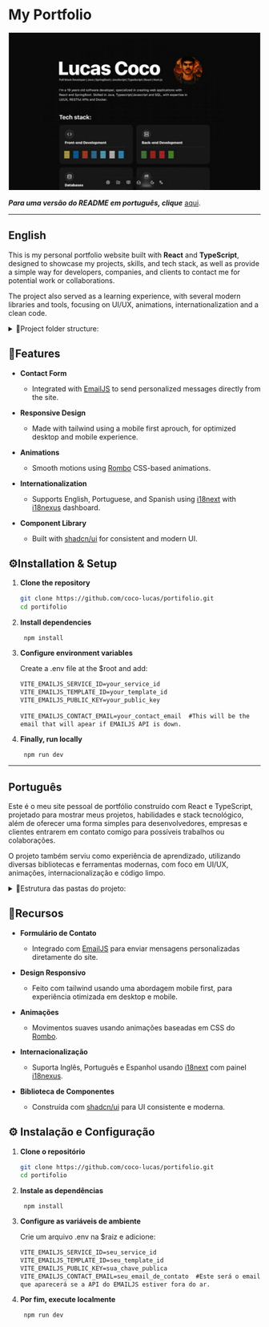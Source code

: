 # My Portfolio

![Portfolio Banner](./src/assets/og-image.png)


***Para uma versão do README em português, clique*** [aqui](https://github.com/coco-lucas/portifolio?tab=readme-ov-file#português).

---

## English

This is my personal portfolio website built with **React** and **TypeScript**, designed to showcase my projects, skills, and tech stack, as well as provide a simple way for developers, companies, and clients to contact me for potential work or collaborations.

The project also served as a learning experience, with several modern libraries and tools, focusing on UI/UX, animations, internationalization and a clean code.

<details>
  <summary> 📂Project folder structure: </summary>

  ```
    public/
    │
    ├── locales/  #i18n translation files for all supported languages
    │ ├── en/
    │ │ └── home.json
    │ ├── es/
    │ │ └── home.json
    │ └── pt/
    │ └── home.json
    
    src/
    │
    ├── assets/  #Static assets such as images and icons
    │ ├── projects/  #Projects-specific images (organized per project)
    │ │ ├── orangeHUB/
    │ │ │ ├── home.jpeg
    │ │ │ ├── services.jpeg
    │ │ │ └── svps.jpeg
    │ │ └── tere-verde/
    │ │ ├── mobile/
    │ │ │ ├── eventos.png
    │ │ │ ├── home.png
    │ │ │ └── navbar.png
    │ │ └── pc/
    │ │ ├── eventos.png
    │ │ ├── filtro-bio.png
    │ │ ├── home.png
    │ │ ├── saiba-mais-trilhas.png
    │ │ ├── trilhas.png
    │ │ └── vlibras-home.png
    │ ├── icon.png
    │ ├── lucas-coco-ai.png
    │ ├── lucas-coco.jpeg
    │ └── og-image.png
    │
    ├── components/  #All React components (custom + adapted shadcn/ui)
    │ ├── contact/ 
    │ │ ├── form.tsx
    │ │ └── index.tsx
    │ ├── dock/ 
    │ │ ├── index.tsx
    │ │ ├── language-changer.tsx
    │ │ └── theme-toogle.tsx
    │ ├── education/ 
    │ │ ├── card.tsx
    │ │ └── index.tsx
    │ ├── project/ 
    │ │ ├── card.tsx
    │ │ ├── carousel.tsx
    │ │ ├── index.tsx
    │ │ └── tabs.tsx
    │ ├── social/ 
    │ │ └── index.tsx
    │ ├── tech-stack/ 
    │ │ ├── card.tsx
    │ │ └── index.tsx
    │ └── ui/  #All installed shadcn/ui components
    │ ├── badge.tsx
    │ ├── button.tsx
    │ ├── card.tsx
    │ ├── carousel.tsx
    │ ├── dialog.tsx
    │ ├── dropdown-menu.tsx
    │ ├── form.tsx
    │ ├── image.tsx
    │ ├── input.tsx
    │ ├── label.tsx
    │ ├── select.tsx
    │ ├── separator.tsx
    │ ├── skeleton.tsx
    │ ├── tabs.tsx
    │ ├── textarea.tsx
    │ └── tooltip.tsx
    │
    ├── lib/  #Utility and provider functions
    │ ├── observer-provider.tsx
    │ ├── theme-provider.tsx
    │ └── utils.ts
    │
    ├── pages/
    │ └── home.tsx
    │
    ├── App.tsx  #Main application component
    ├── globals.css  #Global styles
    ├── main.tsx  #Application entry point
    └── vite-env.d.ts
    
    ...other files
  ```
</details>


## 🎨Features

- **Contact Form**
  - Integrated with [EmailJS](https://www.emailjs.com/) to send personalized messages directly from the site.

- **Responsive Design**
  - Made with tailwind using a mobile first aprouch, for optimized desktop and mobile experience.

- **Animations**
  - Smooth motions using [Rombo](https://rombo.co/) CSS-based animations.

- **Internationalization**
  - Supports English, Portuguese, and Spanish using [i18next](https://www.i18next.com/) with [i18nexus](https://i18nexus.com/) dashboard.

- **Component Library**
  - Built with [shadcn/ui](https://ui.shadcn.com/) for consistent and modern UI.


## ⚙️Installation & Setup

1. **Clone the repository**
   ```bash
   git clone https://github.com/coco-lucas/portifolio.git
   cd portifolio
   ```
2. **Install dependencies**
   ```
    npm install
   ```
3. **Configure environment variables**
   
   Create a .env file at the $root and add:
   ```
   VITE_EMAILJS_SERVICE_ID=your_service_id
   VITE_EMAILJS_TEMPLATE_ID=your_template_id
   VITE_EMAILJS_PUBLIC_KEY=your_public_key

   VITE_EMAILJS_CONTACT_EMAIL=your_contact_email  #This will be the email that will apear if EMAILJS API is down.
   ```
2. **Finally, run locally**
   ```
    npm run dev
   ```

---

## Português

Este é o meu site pessoal de portfólio construído com React e TypeScript, projetado para mostrar meus projetos, habilidades e stack tecnológico, além de oferecer uma forma simples para desenvolvedores, empresas e clientes entrarem em contato comigo para possíveis trabalhos ou colaborações.

O projeto também serviu como experiência de aprendizado, utilizando diversas bibliotecas e ferramentas modernas, com foco em UI/UX, animações, internacionalização e código limpo.
<details> 
  <summary> 📂Estrutura das pastas do projeto: </summary>

  ```
   public/
  │
  ├── locales/  #Arquivos de tradução i18n para todos os idiomas suportados
  │ ├── en/
  │ │ └── home.json
  │ ├── es/
  │ │ └── home.json
  │ └── pt/
  │ └── home.json
  
  src/
  │
  ├── assets/  #Recursos estáticos como imagens e ícones
  │ ├── projects/  #Imagens específicas dos projetos (organizadas por projeto)
  │ │ ├── orangeHUB/
  │ │ │ ├── home.jpeg
  │ │ │ ├── services.jpeg
  │ │ │ └── svps.jpeg
  │ │ └── tere-verde/
  │ │ ├── mobile/
  │ │ │ ├── eventos.png
  │ │ │ ├── home.png
  │ │ │ └── navbar.png
  │ │ └── pc/
  │ │ ├── eventos.png
  │ │ ├── filtro-bio.png
  │ │ ├── home.png
  │ │ ├── saiba-mais-trilhas.png
  │ │ ├── trilhas.png
  │ │ └── vlibras-home.png
  │ ├── icon.png
  │ ├── lucas-coco-ai.png
  │ ├── lucas-coco.jpeg
  │ └── og-image.png
  │
  ├── components/  #Todos os componentes React (customizados + adaptados shadcn/ui)
  │ ├── contact/ 
  │ │ ├── form.tsx
  │ │ └── index.tsx
  │ ├── dock/ 
  │ │ ├── index.tsx
  │ │ ├── language-changer.tsx
  │ │ └── theme-toogle.tsx
  │ ├── education/ 
  │ │ ├── card.tsx
  │ │ └── index.tsx
  │ ├── project/ 
  │ │ ├── card.tsx
  │ │ ├── carousel.tsx
  │ │ ├── index.tsx
  │ │ └── tabs.tsx
  │ ├── social/ 
  │ │ └── index.tsx
  │ ├── tech-stack/ 
  │ │ ├── card.tsx
  │ │ └── index.tsx
  │ └── ui/  #Todos os componentes shadcn/ui instalados
  │ ├── badge.tsx
  │ ├── button.tsx
  │ ├── card.tsx
  │ ├── carousel.tsx
  │ ├── dialog.tsx
  │ ├── dropdown-menu.tsx
  │ ├── form.tsx
  │ ├── image.tsx
  │ ├── input.tsx
  │ ├── label.tsx
  │ ├── select.tsx
  │ ├── separator.tsx
  │ ├── skeleton.tsx
  │ ├── tabs.tsx
  │ ├── textarea.tsx
  │ └── tooltip.tsx
  │
  ├── lib/  #Funções utilitárias e providers
  │ ├── observer-provider.tsx
  │ ├── theme-provider.tsx
  │ └── utils.ts
  │
  ├── pages/
  │ └── home.tsx
  │
  ├── App.tsx  #Componente principal da aplicação
  ├── globals.css  #Estilos globais
  ├── main.tsx  #Ponto de entrada da aplicação
  └── vite-env.d.ts
  
  ...outros arquivos
  ```
</details>

## 🎨Recursos
- **Formulário de Contato** 
  - Integrado com [EmailJS](https://www.emailjs.com/) para enviar mensagens personalizadas diretamente do site.
    
- **Design Responsivo**
  - Feito com tailwind usando uma abordagem mobile first, para experiência otimizada em desktop e mobile.

- **Animações**
  - Movimentos suaves usando animações baseadas em CSS do [Rombo](https://rombo.co/).

- **Internacionalização**
  - Suporta Inglês, Português e Espanhol usando [i18next](https://www.i18next.com/) com painel [i18nexus](https://i18nexus.com/).

- **Biblioteca de Componentes**
  - Construída com [shadcn/ui](https://ui.shadcn.com/) para UI consistente e moderna.
  

## ⚙️ Instalação e Configuração
1. **Clone o repositório**
   ```bash
   git clone https://github.com/coco-lucas/portifolio.git
   cd portifolio
   ```
2. **Instale as dependências**
   ```
    npm install
   ```
3. **Configure as variáveis de ambiente**
   
   Crie um arquivo .env na $raiz e adicione:
   ```
   VITE_EMAILJS_SERVICE_ID=seu_service_id
   VITE_EMAILJS_TEMPLATE_ID=seu_template_id
   VITE_EMAILJS_PUBLIC_KEY=sua_chave_publica
   VITE_EMAILJS_CONTACT_EMAIL=seu_email_de_contato  #Este será o email que aparecerá se a API do EMAILJS estiver fora do ar.
   ```
2. **Por fim, execute localmente**
   ```
    npm run dev
   ```
